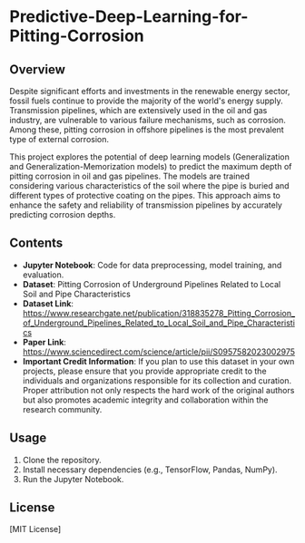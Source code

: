 # Predictive-Deep-Learning-for-Pitting-Corrosion
## Overview
Despite significant efforts and investments in the renewable energy sector, fossil fuels continue to provide the majority of the world's energy supply. Transmission pipelines, which are extensively used in the oil and gas industry, are vulnerable to various failure mechanisms, such as corrosion. Among these, pitting corrosion in offshore pipelines is the most prevalent type of external corrosion.

This project explores the potential of deep learning models (Generalization and Generalization-Memorization models) to predict the maximum depth of pitting corrosion in oil and gas pipelines. The models are trained considering various characteristics of the soil where the pipe is buried and different types of protective coating on the pipes. This approach aims to enhance the safety and reliability of transmission pipelines by accurately predicting corrosion depths.

## Contents
- **Jupyter Notebook**: Code for data preprocessing, model training, and evaluation.
- **Dataset**: Pitting Corrosion of Underground Pipelines Related to Local Soil and Pipe Characteristics
- **Dataset Link**: https://www.researchgate.net/publication/318835278_Pitting_Corrosion_of_Underground_Pipelines_Related_to_Local_Soil_and_Pipe_Characteristics
- **Paper Link**: https://www.sciencedirect.com/science/article/pii/S0957582023002975
- **Important Credit Information**: If you plan to use this dataset in your own projects, please ensure that you provide appropriate credit to the individuals and organizations responsible for its collection and curation. Proper attribution not only respects the hard work of the original authors but also promotes academic integrity and collaboration within the research community.

## Usage
1. Clone the repository.
2. Install necessary dependencies (e.g., TensorFlow, Pandas, NumPy).
3. Run the Jupyter Notebook.

## License
[MIT License]
